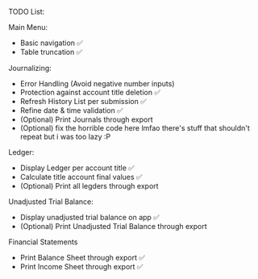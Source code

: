 TODO List:

Main Menu:
  - Basic navigation ✅
  - Table truncation ✅

Journalizing: 
  - Error Handling (Avoid negative number inputs)  
  - Protection against account title deletion ✅
  - Refresh History List per submission ✅
  - Refine date & time validation ✅
  - (Optional) Print Journals through export
  - (Optional) fix the horrible code here lmfao there's stuff that shouldn't repeat but i was too lazy :P

Ledger:
  - Display Ledger per account title ✅
  - Calculate title account final values ✅
  - (Optional) Print all legders through export 

Unadjusted Trial Balance:
  - Display unadjusted trial balance on app ✅
  - (Optional) Print Unadjusted Trial Balance through export

Financial Statements
  - Print Balance Sheet through export ✅
  - Print Income Sheet through export ✅
